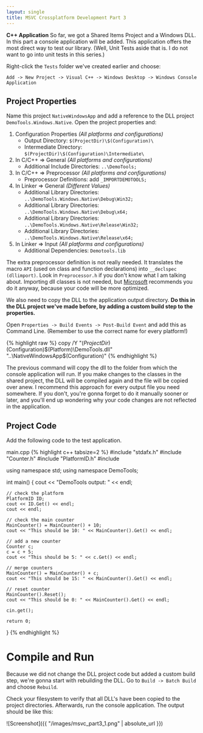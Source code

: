```yaml
---
layout: single
title: MSVC Crossplatform Development Part 3
---
```

**C++ Application** So far, we got a Shared Items Project and a Windows DLL. In this part a console application will be added. This application offers the most direct way to test our library. (Well, Unit Tests aside that is. I do not want to go into unit tests in this series.)
<!--more--> 

Right-click the `Tests` folder we've created earlier and choose:

`Add -> New Project -> Visual C++ -> Windows Desktop -> Windows Console Application`

## Project Properties

Name this project `NativeWindowsApp` and add a reference to the DLL project `DemoTools.Windows.Native`. Open the project properties and:

1.  Configuration Properties *(All platforms and configurations)*
    * Output Directory: `$(ProjectDir)\$(Configuration)\`
    * Intermediate Directory: `$(ProjectDir)\$(Configuration)\Intermediate\`
2.  In C/C++ => General *(All platforms and configurations)*
    * Additional Include Directories: `..\DemoTools;`
3. In C/C++ => Preprocessor *(All platforms and configurations)*
    * Preprocessor Definitions: add `_IMPORTDEMOTOOLS;`
4. In Linker => General *(Different Values)*
    * Additional Library Directories: `..\DemoTools.Windows.Native\Debug\Win32;`
	* Additional Library Directories: `..\DemoTools.Windows.Native\Debug\x64;`
	* Additional Library Directories: `..\DemoTools.Windows.Native\Release\Win32;`
	* Additional Library Directories: `..\DemoTools.Windows.Native\Release\x64;`
5. In Linker => Input *(All platforms and configurations)*
    * Additional Dependencies: `Demotools.lib`

The extra preprocessor definition is not really needed. It translates the macro `API` (used on class and function declarations) into `__declspec (dllimport)`. Look in `Preprocessor.h` if you don't know what I am talking about. Importing dll classes is not needed, but [Microsoft](https://msdn.microsoft.com/en-us/library/8fskxacy.aspx) recommends you do it anyway, because your code will be more optimized.

We also need to copy the DLL to the application output directory. **Do this in the DLL project we've made before, by adding a custom build step to the properties.**

Open `Properties -> Build Events -> Post-Build Event` and add this as Command Line. (Remember to use the correct name for every platform!)

{% highlight raw %}
copy /Y "$(ProjectDir)$(Configuration)\$(Platform)\DemoTools.dll" "..\NativeWindowsApp\$(Configuration)"
{% endhighlight %}

The previous command will copy the dll to the folder from which the console application will run. If you make changes to the classes in the shared project, the DLL will be compiled again and the file will be copied over anew. I recommend this approach for every output file you need somewhere. If you don't, you're gonna forget to do it manually sooner or later, and you'll end up wondering why your code changes are not reflected in the application.

## Project Code

Add the following code to the test application.

main.cpp
{% highlight c++ tabsize=2 %}
#include "stdafx.h"
#include "Counter.h"
#include "PlatformID.h"
#include <iostream>

using namespace std;
using namespace DemoTools;

int main()
{
	cout << "DemoTools output: " << endl;

	// check the platform
	PlatformID ID;
	cout << ID.Get() << endl;
	cout << endl;

	// check the main counter
	MainCounter() = MainCounter() + 10;
	cout << "This should be 10: " << MainCounter().Get() << endl;

	// add a new counter
	Counter c;
	c = c + 5;
	cout << "This should be 5: " << c.Get() << endl;

	// merge counters
	MainCounter() = MainCounter() + c;
	cout << "This should be 15: " << MainCounter().Get() << endl;

	// reset counter
	MainCounter().Reset();
	cout << "This should be 0: " << MainCounter().Get() << endl;

	cin.get();

	return 0;
}
{% endhighlight %}

# Compile and Run
Because we did not change the DLL project code but added a custom build step, we're gonna start with rebuilding the DLL. Go to `Build -> Batch Build` and choose `Rebuild`.

Check your filesystem to verify that all DLL's have been copied to the project directories. Afterwards, run the console application. The output should be like this:

![Screenshot]({{ "/images/msvc_part3_1.png" | absolute_url }})


